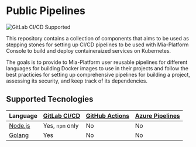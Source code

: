 # Public Pipelines

![GitLab CI/CD Supported](https://img.shields.io/badge/GitLab-CI%2FCD-orange?logo=gitlab)

This repository contains a collection of components that aims to be used as stepping stones for setting up
CI/CD pipelines to be used with Mia-Platform Console to build and deploy containeraized services on Kubernetes.

The goals is to provide to Mia-Platform user reusable pipelines for different languages for building Docker images
to use in their projects and follow the best practicies for setting up comprehensive pipelines for building a project,
assessing its security, and keep track of its dependencies.

## Supported Tecnologies

| Language  | [GitLab CI/CD] | [GitHub Actions] | [Azure Pipelines] |
| --- | --- | --- | --- |
| [Node.js] | Yes, `npm` only | No | No |
| [Golang] | Yes | No | No |

[GitLab CI/CD]: https://docs.gitlab.com/ee/ci/ (GitLab CI documentation site)
[GitHub Actions]: https://docs.github.com/actions (GitHub Actions documentation site)
[Azure Pipelines]: https://azure.microsoft.com/products/devops/pipelines/ (Azure Piplines documentation site)
[Node.js]: https://nodejs.org (Node.js® is a JavaScript runtime built on Chrome's V8 JavaScript engine.)
[Golang]: https://go.dev (Go is an open source programming language that makes it simple to build secure, scalable systems.)
